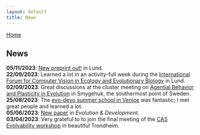 ```yaml
---
layout: default
title: News
---
```


[Home](./)

## News

**05/11/2023**: [New preprint out!](https://www.biorxiv.org/content/10.1101/2023.11.03.565446v1) in Lund.\
**22/09/2023**: Learned a lot in an activity-full week during the [International Forum for Computer Vision in Ecology and Evolutionary Biology](https://cv-eeb.netlify.app/) in Lund.\
**02/09/2023**: Great discussions at the cluster meeting on [Agential Behavior and Plasticity in Evolution](https://www.biologicalpurpose.org/cluster/agential-behavior-and-plasticity-evolution) in Smygehuk, the southermost point of Sweden.\
**25/08/2023**: The [evo-devo summer school in Venice](https://meetings.embo.org/event/23-evolution-venice) was fantastic; I met great people and learned a lot.\
**05/06/2023**: [New paper](https://onlinelibrary.wiley.com/doi/full/10.1111/ede.12449) in *Evolution & Development*.\
**03/04/2023**: Very grateful to to join the final meeting of the [CAS Evolvability workshop](https://cas-nor.no/news/publication-evolvability-unifying-concept-evolutionary-biology) in beautiful Trondheim.
